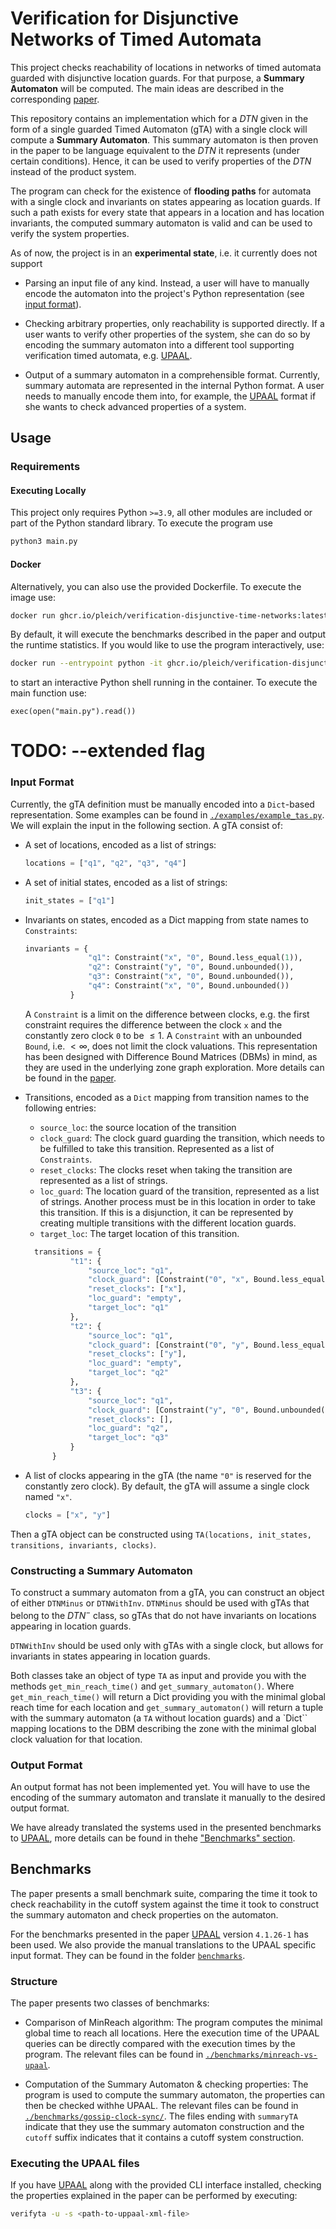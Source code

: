 # Verification for Disjunctive Networks of Timed Automata

This project checks reachability of locations in networks of
timed automata guarded with disjunctive location guards. For that purpose, a
**Summary Automaton** will be computed. The main ideas are described in the
corresponding [paper](http://arxiv.org/abs/2305.07295).

This repository contains an implementation which for a $DTN$ given in the form
of a single guarded Timed Automaton (gTA) with a single clock will compute a
**Summary Automaton**. This summary automaton is then proven in the paper to be
language equivalent to the $DTN$ it represents (under certain conditions).
Hence, it can be used to verify properties of the $DTN$ instead of the product
system.

The program can check for the existence of **flooding paths** for automata
with a single clock and invariants on states appearing as location guards. If
such a path exists for every state that appears in a location and has location
invariants, the computed summary automaton is valid and can be used to verify
the system properties.

As of now, the project is in an **experimental state**, i.e. it currently does
not support

- Parsing an input file of any kind. Instead, a user will have to manually
  encode the automaton into the project's Python representation (see
  [input format](#input-format)).

- Checking arbitrary properties, only reachability is supported directly. If a
  user wants to verify other properties of the system, she can do so by
  encoding the summary automaton into a different tool supporting verification
  timed automata, e.g. [UPAAL](https://uppaal.org/).

- Output of a summary automaton in a comprehensible format. Currently, summary
  automata are represented in the internal Python format. A user needs to
  manually encode them into, for example, the [UPAAL](https://uppaal.org/)
  format if she wants to check advanced properties of a system.

## Usage

### Requirements

#### Executing Locally

This project only requires Python `>=3.9`, all other modules are included or
part of the Python standard library. To execute the program use

```bash
python3 main.py
```

#### Docker

Alternatively, you can also use the provided Dockerfile. To execute the image
use:

```bash
docker run ghcr.io/pleich/verification-disjunctive-time-networks:latest
```

By default, it will execute the benchmarks described in the paper and output
the runtime statistics. If you would like to use the program
interactively, use:

```bash
docker run --entrypoint python -it ghcr.io/pleich/verification-disjunctive-time-networks:latest
```

to start an interactive Python shell running in the container. To execute the
main function use:

```pythonare
exec(open("main.py").read())
```

# TODO: --extended flag

### Input Format

Currently, the gTA definition must be manually encoded into a
`Dict`-based representation. Some examples can be found in
[`./examples/example_tas.py`](./examples/example_tas.py). We will explain the
input in the following section. A gTA consist of:

- A set of locations, encoded as a list of strings:

  ```python
  locations = ["q1", "q2", "q3", "q4"]
  ```

- A set of initial states, encoded as a list of strings:

  ```python
  init_states = ["q1"]
  ```

- Invariants on states, encoded as a Dict mapping from state names to
  `Constraints`:

  ```python
  invariants = {
                "q1": Constraint("x", "0", Bound.less_equal(1)),
                "q2": Constraint("y", "0", Bound.unbounded()),
                "q3": Constraint("x", "0", Bound.unbounded()),
                "q4": Constraint("x", "0", Bound.unbounded())
            }
  ```

  A `Constraint` is a limit on the difference between clocks, e.g. the first
  constraint requires the difference between the clock `x` and the constantly
  zero clock `0` to be $\leq 1$. A `Constraint` with an unbounded `Bound`, i.e.
  $< \infty$, does not limit the clock valuations. This representation has been
  designed with Difference Bound Matrices (DBMs) in mind, as they are used in
  the underlying zone graph exploration. More details can be found in the
  [paper](http://arxiv.org/abs/2305.07295).

- Transitions, encoded as a `Dict` mapping from transition names to the
  following entries:

  - `source_loc`: the source location of the transition
  - `clock_guard`: The clock guard guarding the transition, which needs to be
    fulfilled to take this transition. Represented as a list of `Constraints`.
  - `reset_clocks`: The clocks reset when taking the transition are represented
    as a list of strings.
  - `loc_guard`: The location guard of the transition, represented as a list
    of strings. Another process must be in this location in order to take
    this transition. If this is a disjunction, it can be represented by creating
    multiple transitions with the different location guards.
  - `target_loc`: The target location of this transition.

  ```python
    transitions = {
            "t1": {
                "source_loc": "q1",
                "clock_guard": [Constraint("0", "x", Bound.less_equal(-1))],
                "reset_clocks": ["x"],
                "loc_guard": "empty",
                "target_loc": "q1"
            },
            "t2": {
                "source_loc": "q1",
                "clock_guard": [Constraint("0", "y", Bound.less_equal(-5))],
                "reset_clocks": ["y"],
                "loc_guard": "empty",
                "target_loc": "q2"
            },
            "t3": {
                "source_loc": "q1",
                "clock_guard": [Constraint("y", "0", Bound.unbounded())],
                "reset_clocks": [],
                "loc_guard": "q2",
                "target_loc": "q3"
            }
        }
  ```

- A list of clocks appearing in the gTA (the name `"0"` is reserved for the
  constantly zero clock). By default, the gTA will assume a single clock
  named `"x"`.

  ```python
  clocks = ["x", "y"]
  ```

Then a gTA object can be constructed using
`TA(locations, init_states, transitions, invariants, clocks)`.

### Constructing a Summary Automaton

To construct a summary automaton from a gTA, you can construct an object of
either `DTNMinus` or `DTNWithInv`. `DTNMinus` should be used with gTAs that
belong to the $DTN^-$ class, so gTAs that do not have invariants on locations
appearing in location guards.

`DTNWithInv` should be used only with gTAs with a single clock, but allows for
invariants in states appearing in location guards.

Both classes take an object of type `TA` as input and provide you with the
methods `get_min_reach_time()` and `get_summary_automaton()`. Where
`get_min_reach_time()` will return a Dict providing you with the minimal global
reach time for each location and `get_summary_automaton()` will return a tuple
with the summary automaton (a `TA` without location guards) and a `Dict`` mapping
locations to the DBM describing the zone with the minimal global clock valuation
for that location.

### Output Format

An output format has not been implemented yet. You will have to use the encoding
of the summary automaton and translate it manually to the desired output format.

We have already translated the systems used in the presented benchmarks to
[UPAAL](https://uppaal.org/), more details can be found in thehe 
["Benchmarks" section](#benchmarks).

## Benchmarks

The paper presents a small benchmark suite, comparing the time it took to check
reachability in the cutoff system against the time it took to construct the
summary automaton and check properties on the automaton.

For the benchmarks presented in the paper [UPAAL](https://uppaal.org/) version
`4.1.26-1` has been used. We also provide the manual translations to the
UPAAL specific input format. They can be found in the folder
[`benchmarks`](./benchmarks/).

### Structure

The paper presents two classes of benchmarks:

- Comparison of MinReach algorithm: The program computes the minimal global time
  to reach all locations. Here the execution time of the UPAAL queries
  can be directly compared with the execution times by the program. The relevant
  files can be found in
  [`./benchmarks/minreach-vs-upaal`](./benchmarks/minreach-vs-uppaal/).

- Computation of the Summary Automaton & checking properties: The program is
  used to compute the summary automaton, the properties can then be checked withhe 
  UPAAL. The relevant files can be found in
  [`./benchmarks/gossip-clock-sync/`](./benchmarks/gossip-clock-sync/). The files
  ending with `summaryTA` indicate that they use the summary automaton
  construction and the `cutoff` suffix indicates that it contains a cutoff
  system construction.

### Executing the UPAAL files

If you have [UPAAL](https://uppaal.org/) along with the provided CLI interface installed,
checking the properties explained in the paper can be performed by executing:

```bash
verifyta -u -s <path-to-uppaal-xml-file>
```

